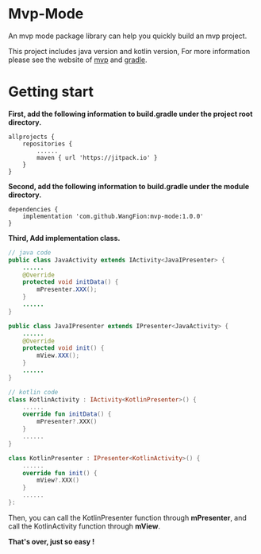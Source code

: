 # Mvp-Mode
An mvp mode package library can help you quickly build an mvp project.

This project includes java version and kotlin version, For more information please see the website of [mvp](https://www.jianshu.com/p/f660b475d381) and [gradle](https://www.jianshu.com/p/1bf4d5dee595).

# Getting start

**First, add the following information to build.gradle under the project root directory.**
```
allprojects {
	repositories {
		......
		maven { url 'https://jitpack.io' }
	}
}
```

**Second, add the following information to build.gradle under the module directory.**
```
dependencies {
    implementation 'com.github.WangFion:mvp-mode:1.0.0'
}
```

**Third, Add implementation class.**
```java
// java code
public class JavaActivity extends IActivity<JavaIPresenter> {
    ......
    @Override
    protected void initData() {
        mPresenter.XXX();
    }
    ......
}

public class JavaIPresenter extends IPresenter<JavaActivity> {
    ......
    @Override
    protected void init() {
        mView.XXX();
    }
    ......
}
```
```kotlin
// kotlin code
class KotlinActivity : IActivity<KotlinPresenter>() {
    ......
    override fun initData() {
        mPresenter?.XXX()
    }
    ......
}

class KotlinPresenter : IPresenter<KotlinActivity>() {
    ......
    override fun init() {
        mView?.XXX()
    }
    ......
}:
```
Then, you can call the KotlinPresenter function through **mPresenter**, and call the KotlinActivity function through **mView**.

**That's over, just so easy !**
